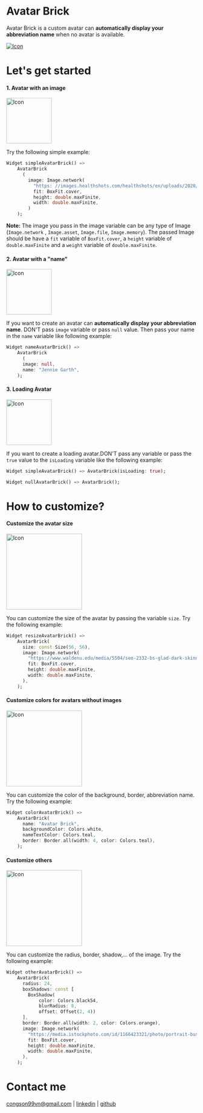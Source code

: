 # Avatar Brick

Avatar Brick is a custom avatar can **automatically display your abbreviation name** when no avatar
is available.

<a href="https://github.com/congson99/avatar_brick"><img src="https://github.com/congson99/avatar_brick/blob/son/release1.0.0/assets/screenshots/example_pub.png?raw=true" alt="Icon"></a>

# Let's get started

[//]: # (Import the package in your project:)

[//]: # ()

[//]: # (```dart)

[//]: # (import 'package:_avatar/_avatar.dart';)

[//]: # (```)

#### 1. Avatar with an image

<a href="https://github.com/congson99/avatar_brick"><img src="https://github.com/congson99/avatar_brick/blob/son/release1.0.0/assets/screenshots/example_image.png?raw=true" alt="Icon" height="120"></a>

Try the following simple example:

```dart
Widget simpleAvatarBrick() =>
    AvatarBrick
      (
        image: Image.network(
          "https: //images.healthshots.com/healthshots/en/uploads/2020/12/08182549/positive-person.jpg",
          fit: BoxFit.cover,
          height: double.maxFinite,
          width: double.maxFinite,
        )
    );
```

**Note:** The image you pass in the image variable can be any type of Image (`Image.network`
, `Image.asset`, `Image.file`, `Image.memory`). The passed Image should be have a `fit` variable
of `BoxFit.cover`, a `height` variable of `double.maxFinite` and a `weight` variable
of `double.maxFinite`.

#### 2. Avatar with a "name"

<a href="https://github.com/congson99/avatar_brick"><img src="https://github.com/congson99/avatar_brick/blob/son/release1.0.0/assets/screenshots/example_name.png?raw=true" alt="Icon" height="120"></a>

If you want to create an avatar can **automatically display your abbreviation name**. DON'T pass
`image` variable or pass `null` value. Then pass your name in the `name` variable like following
example:

```dart
Widget nameAvatarBrick() =>
    AvatarBrick
      (
      image: null,
      name: "Jennie Garth",
    );
```

#### 3. Loading Avatar

<a href="https://github.com/congson99/avatar_brick"><img src="https://github.com/congson99/avatar_brick/blob/son/release1.0.0/assets/screenshots/example_loading.png?raw=true" alt="Icon" height="120"></a>

If you want to create a loading avatar.DON'T pass any variable or pass the `true` value to
the `isLoading` variable like the following example:

```dart
Widget simpleAvatarBrick() => AvatarBrick(isLoading: true);

Widget nullAvatarBrick() => AvatarBrick();
```

# How to customize?

#### Customize the avatar size

<a href="https://github.com/congson99/avatar_brick"><img src="https://github.com/congson99/avatar_brick/blob/son/release1.0.0/assets/screenshots/example_size.png?raw=true" alt="Icon" height="200"></a>

You can customize the size of the avatar by passing the variable `size`. Try the following example:

```dart
Widget resizeAvatarBrick() =>
    AvatarBrick(
      size: const Size(56, 56),
      image: Image.network(
        "https://www.waldenu.edu/media/5504/seo-2332-bs-glad-dark-skinned-woman-with-a-393146831-1200x675",
        fit: BoxFit.cover,
        height: double.maxFinite,
        width: double.maxFinite,
      ),
    );
```

#### Customize colors for avatars without images

<a href="https://github.com/congson99/avatar_brick"><img src="https://github.com/congson99/avatar_brick/blob/son/release1.0.0/assets/screenshots/example_size.png?raw=true" alt="Icon" height="200"></a>

You can customize the color of the background, border, abbreviation name. Try the following example:

```dart
Widget colorAvatarBrick() =>
    AvatarBrick(
      name: "Avatar Brick",
      backgroundColor: Colors.white,
      nameTextColor: Colors.teal,
      border: Border.all(width: 4, color: Colors.teal),
    );
```

#### Customize others

<a href="https://github.com/congson99/avatar_brick"><img src="https://github.com/congson99/avatar_brick/blob/son/release1.0.0/assets/screenshots/example_size.png?raw=true" alt="Icon" height="200"></a>

You can customize the radius, border, shadow,... of the image. Try the following example:

```dart
Widget otherAvatarBrick() =>
    AvatarBrick(
      radius: 24,
      boxShadows: const [
        BoxShadow(
            color: Colors.black54,
            blurRadius: 8,
            offset: Offset(2, 4))
      ],
      border: Border.all(width: 2, color: Colors.orange),
      image: Image.network(
        "https://media.istockphoto.com/id/1166423321/photo/portrait-business-woman-asian-on-blue-background.webp?b=1&s=170667a&w=0&k=20&c=k4ByeqnhyGUnT4wJm4baVX2mlT46iRSr65i2FwcldAk=",
        fit: BoxFit.cover,
        height: double.maxFinite,
        width: double.maxFinite,
      ),
    );
```

# Contact me

[congson99vn@gmail.com](mailto:congson99vn@gmail.com)
| [linkedin](https://www.linkedin.com/in/congson/) | [github](https://github.com/congson99)